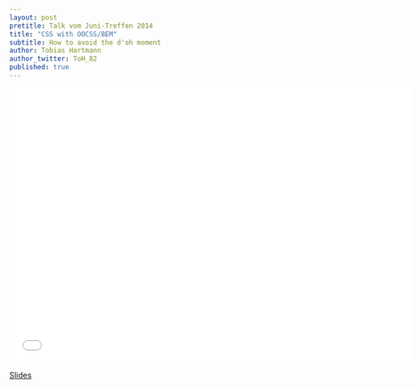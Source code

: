 ```yaml
---
layout: post
pretitle: Talk vom Juni-Treffen 2014
title: "CSS with OOCSS/BEM"
subtitle: How to avoid the d'oh moment
author: Tobias Hartmann
author_twitter: ToH_82
published: true
---
```


<iframe src="//toh82.github.io/oocss_bem_slides/" width="720" height="494" scrolling="no" frameborder="0" webkitallowfullscreen mozallowfullscreen allowfullscreen></iframe>

[Slides](http://toh82.github.io/oocss_bem_slides/)